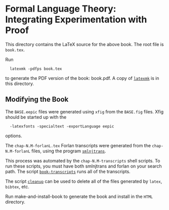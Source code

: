 Formal Language Theory: Integrating Experimentation with Proof
=============================================================================

This directory contains the LaTeX source for the above book.  The root
file is `book.tex`.

Run

```
  latexmk -pdfps book.tex
```

to generate the PDF version of the book: book.pdf.  A copy of
[`latexmk`](http://www.phys.psu.edu/~collins/software/latexmk/) is in
this directory.

Modifying the Book
-----------------------------------------------------------------------------

The `BASE.eepic` files were generated using `xfig` from the
`BASE.fig` files.  Xfig should be started up with the

```
  -latexfonts -specialtext -exportLanguage eepic
```

options.

The `chap-N.M-forlanL.tex` Forlan transcripts were generated from the
`chap-N.M-forlanL` files, using the program
[`smlnjtrans`](http://alleystoughton.us/smlnjtrans/).

This process was automated by the `chap-N.M-transcripts` shell
scripts.  To run these scripts, you must have both smlnjtrans and
forlan on your search path.  The script
[`book-transcripts`](book-transcripts) runs all of the transcripts.

The script [`cleanup`](cleanup) can be used to delete all of the files
generated by `latex`, `bibtex`, etc.

Run make-and-install-book to generate the book and install in the
`HTML` directory.
